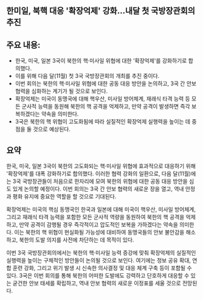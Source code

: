 ## 한미일, 북핵 대응 '확장억제' 강화…내달 첫 국방장관회의 추진

## 주요 내용:
*   한국, 미국, 일본 3국이 북한의 핵·미사일 위협에 대한 '확장억제'를 강화하기로 합의했다.
*   이를 위해 다음 달(11월) 첫 3국 국방장관회의 개최를 추진 중이다.
*   이번 회의는 북한의 핵·미사일 위협에 대한 공동 대응 방안을 논의하고, 3국 간 안보 협력을 심화하는 계기가 될 것으로 보인다.
*   확장억제는 미국이 동맹국에 대해 핵우산, 미사일 방어체계, 재래식 타격 능력 등 모든 군사적 능력을 동원해 북한의 핵 공격을 억제하고, 만약 공격이 발생하면 즉각 보복하겠다는 약속을 의미한다.
*   3국은 북한의 핵 위협이 고도화됨에 따라 실질적인 확장억제 실행력을 높이는 데 중점을 둘 것으로 예상된다.

## 요약

한국, 미국, 일본 3국이 북한의 고도화되는 핵·미사일 위협에 효과적으로 대응하기 위해 '확장억제'를 대폭 강화하기로 합의했다. 이러한 협력 강화의 일환으로, 다음 달(11월)에는 3국 국방장관들이 처음으로 한자리에 모여 북한의 위협에 대한 공동 대응 방안을 심도 있게 논의할 예정이다. 이번 회의는 3국 간 안보 협력의 새로운 장을 열고, 역내 안정과 평화 유지에 중요한 역할을 할 것으로 기대된다.

확장억제는 미국의 핵심 동맹국인 한국과 일본에 대해 미국이 핵우산, 미사일 방어체계, 그리고 재래식 타격 능력을 포함한 모든 군사적 역량을 동원하여 북한의 핵 공격을 억제하고, 만약 공격이 감행될 경우 즉각적이고 압도적인 보복을 가하겠다는 약속을 의미한다. 이는 북한의 핵 위협이 현실화될 가능성에 대비하여 동맹국들의 안보 불안감을 해소하고, 북한의 도발 의지를 사전에 차단하는 데 목적이 있다.

이번 3국 국방장관회의에서는 북한의 핵·미사일 능력 증강에 맞춰 확장억제의 실질적인 실행력을 높이는 구체적인 방안들이 논의될 것으로 보인다. 여기에는 정보 공유 확대, 연합 훈련 강화, 그리고 위기 발생 시 신속한 의사결정 및 대응 체계 구축 등이 포함될 수 있다. 3국은 이번 회의를 통해 북한의 어떠한 도발에도 강력하고 단호하게 대응할 수 있는 굳건한 안보 태세를 확립하고, 역내 안보 협력의 새로운 이정표를 세울 것으로 전망된다.